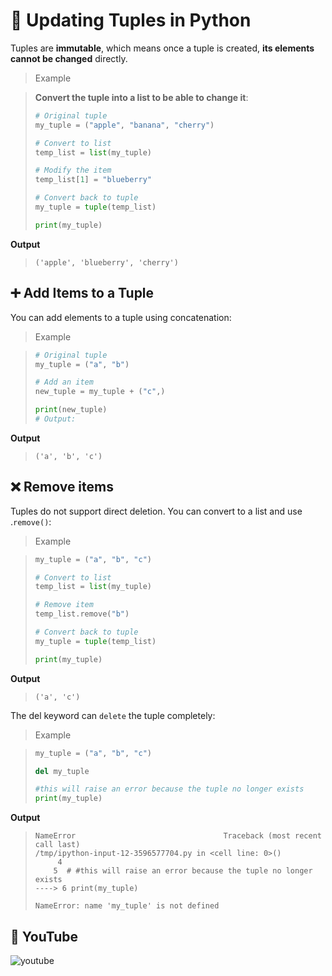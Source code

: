 # 🔄 Updating Tuples in Python

Tuples are **immutable**, which means once a tuple is created, **its elements cannot be changed** directly.

> Example

>**Convert the tuple into a list to be able to change it**:
>
>
>```python
># Original tuple
>my_tuple = ("apple", "banana", "cherry")
>
># Convert to list
>temp_list = list(my_tuple)
>
># Modify the item
>temp_list[1] = "blueberry"
>
># Convert back to tuple
>my_tuple = tuple(temp_list)
>
>print(my_tuple)
>```

**Output**
>```
>('apple', 'blueberry', 'cherry')
>```

## ➕ Add Items to a Tuple
You can add elements to a tuple using concatenation:

> Example

>```python
># Original tuple
>my_tuple = ("a", "b")
>
># Add an item
>new_tuple = my_tuple + ("c",)
>
>print(new_tuple)
># Output: 



**Output**

>```
> ('a', 'b', 'c')
>```

## ❌ Remove items

Tuples do not support direct deletion. You can convert to a list and use .`remove()`:

> Example

>```python
>my_tuple = ("a", "b", "c")
>
># Convert to list
>temp_list = list(my_tuple)
>
># Remove item
>temp_list.remove("b")
>
># Convert back to tuple
>my_tuple = tuple(temp_list)
>
>print(my_tuple)
>```

**Output**

>```
>('a', 'c')
>```

The del keyword can `delete` the tuple completely:

> Example

>```python
>my_tuple = ("a", "b", "c")
>
>del my_tuple
>
>#this will raise an error because the tuple no longer exists
>print(my_tuple)
>```

**Output**

>```
>NameError                                 Traceback (most recent call last)
>/tmp/ipython-input-12-3596577704.py in <cell line: 0>()
>      4 
>     5  # #this will raise an error because the tuple no longer exists
>----> 6 print(my_tuple)
>
>NameError: name 'my_tuple' is not defined
>```

## 🎥 YouTube

![youtube]()

